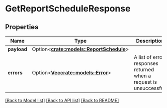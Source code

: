 # GetReportScheduleResponse

## Properties

Name | Type | Description | Notes
------------ | ------------- | ------------- | -------------
**payload** | Option<[**crate::models::ReportSchedule**](ReportSchedule.md)> |  | [optional]
**errors** | Option<[**Vec<crate::models::Error>**](Error.md)> | A list of error responses returned when a request is unsuccessful. | [optional]

[[Back to Model list]](../README.md#documentation-for-models) [[Back to API list]](../README.md#documentation-for-api-endpoints) [[Back to README]](../README.md)


